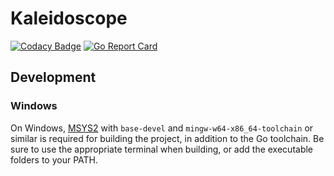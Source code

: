# Kaleidoscope

[![Codacy Badge](https://api.codacy.com/project/badge/Grade/4081a6abcfde40429a499631c944c295)](https://app.codacy.com/gh/karashiiro/Kaleidoscope?utm_source=github.com&utm_medium=referral&utm_content=karashiiro/Kaleidoscope&utm_campaign=Badge_Grade_Settings)
[![Go Report Card](https://goreportcard.com/badge/github.com/karashiiro/Kaleidoscope)](https://goreportcard.com/report/github.com/karashiiro/Kaleidoscope)

## Development

### Windows
On Windows, [MSYS2](https://www.msys2.org/) with `base-devel` and `mingw-w64-x86_64-toolchain` or similar is required for building the project, in addition to the Go toolchain. Be sure to use the appropriate terminal when building, or add the executable folders to your PATH.
